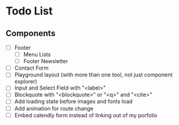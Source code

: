 # Todo List

## Components
- [ ] Footer
  - [ ] Menu Lists
  - [ ] Footer Newsletter
- [ ] Contact Form
- [ ] Playground layout (with more than one tool, not just component explorer)
- [ ] Input and Select Field with "\<label>"
- [ ] Blockquote with "\<blockquote>" or "\<q>" and "\<cite>"
- [ ] Add loading state before images and fonts load
- [ ] Add animation for route change
- [ ] Embed calendly form instead of linking out of my porfolio